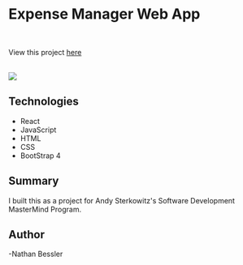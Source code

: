# Expense Manager Web App

<br>

View this project [here](https://natebess.github.io/expense-manager-project/)

<br>

<image src="Expense-Manager.png">

## Technologies

<ul>
<li>React</li>
<li>JavaScript</li>
<li>HTML</li>
<li>CSS</li>
<li>BootStrap 4</li>
</ul>

## Summary

I built this as a project for Andy Sterkowitz's Software Development MasterMind Program.

## Author

-Nathan Bessler
